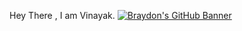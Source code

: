 Hey There , I am Vinayak.
[![Braydon's GitHub Banner](./assets/minato.png)](https://braydoncoyer.dev)
